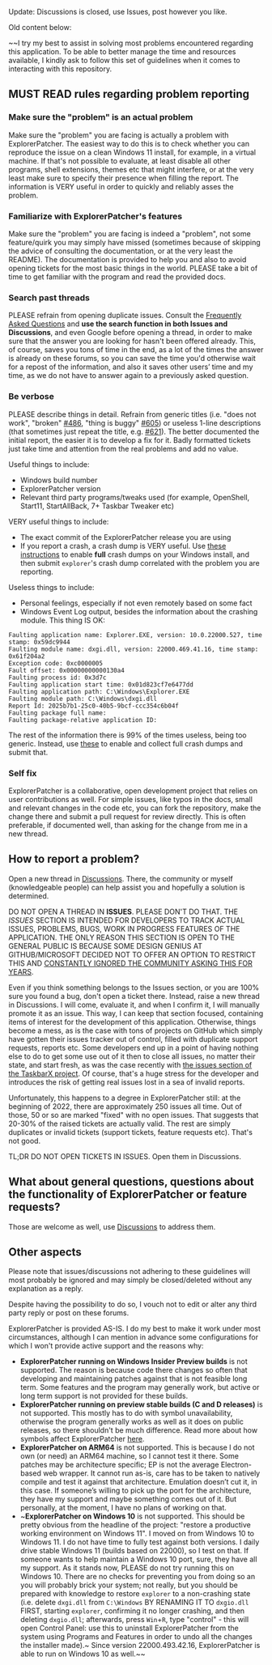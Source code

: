 Update: Discussions is closed, use Issues, post however you like.

Old content below:

~~I try my best to assist in solving most problems encountered regarding this application. To be able to better manage the time and resources available, I kindly ask to follow this set of guidelines when it comes to interacting with this repository.

## MUST READ rules regarding problem reporting

### Make sure the "problem" is an actual problem

Make sure the "problem" you are facing is actually a problem with ExplorerPatcher. The easiest way to do this is to check whether you can reproduce the issue on a clean Windows 11 install, for example, in a virtual machine. If that's not possible to evaluate, at least disable all other programs, shell extensions, themes etc that might interfere, or at the very least make sure to specify their presence when filling the report. The information is VERY useful in order to quickly and reliably asses the problem.

### Familiarize with ExplorerPatcher's features 

Make sure the "problem" you are facing is indeed a "problem", not some feature/quirk you may simply have missed (sometimes because of skipping the advice of consulting the documentation, or at the very least the README). The documentation is provided to help you and also to avoid opening tickets for the most basic things in the world. PLEASE take a bit of time to get familiar with the program and read the provided docs.

### Search past threads

PLEASE refrain from opening duplicate issues. Consult the [Frequently Asked Questions](https://github.com/valinet/ExplorerPatcher/wiki/Frequently-asked-questions) and **use the search function in both Issues and Discussions**, and even Google before opening a thread, in order to make sure that the answer you are looking for hasn't been offered already. This, of course, saves you tons of time in the end, as a lot of the times the answer is already on these forums, so you can save the time you'd otherwise wait for a repost of the information, and also it saves other users’ time and my time, as we do not have to answer again to a previously asked question. 

### Be verbose

PLEASE describe things in detail. Refrain from generic titles (i.e. "does not work", "broken" [#486](https://github.com/valinet/ExplorerPatcher/issues/486), "thing <insert name> is buggy" [#605](https://github.com/valinet/ExplorerPatcher/issues/605)) or useless 1-line descriptions (that sometimes just repeat the title, e.g. [#621](https://github.com/valinet/ExplorerPatcher/issues/621)). The better documented the initial report, the easier it is to develop a fix for it. Badly formatted tickets just take time and attention from the real problems and add no value.

Useful things to include:

* Windows build number
* ExplorerPatcher version
* Relevant third party programs/tweaks used (for example, OpenShell, Start11, StartAllBack, 7+ Taskbar Tweaker etc)

VERY useful things to include:

* The exact commit of the ExplorerPatcher release you are using
* If you report a crash, a crash dump is VERY useful. Use [these instructions](https://docs.microsoft.com/en-us/windows/win32/wer/collecting-user-mode-dumps) to enable **full** crash dumps on your Windows install, and then submit `explorer`'s crash dump correlated with the problem you are reporting.

Useless things to include:

* Personal feelings, especially if not even remotely based on some fact
* Windows Event Log output, besides the information about the crashing module. This thing IS OK:

```
Faulting application name: Explorer.EXE, version: 10.0.22000.527, time stamp: 0x59dc9944
Faulting module name: dxgi.dll, version: 22000.469.41.16, time stamp: 0x61f204a2
Exception code: 0xc0000005
Fault offset: 0x00000000000130a4
Faulting process id: 0x3d7c
Faulting application start time: 0x01d823cf7e6477dd
Faulting application path: C:\Windows\Explorer.EXE
Faulting module path: C:\Windows\dxgi.dll
Report Id: 2025b7b1-25c0-40b5-9bcf-ccc354c6b04f
Faulting package full name: 
Faulting package-relative application ID: 
```

The rest of the information there is 99% of the times useless, being too generic. Instead, use [these](https://docs.microsoft.com/en-us/windows/win32/wer/collecting-user-mode-dumps) to enable and collect full crash dumps and submit that.

### Self fix
ExplorerPatcher is a collaborative, open development project that relies on user contributions as well. For simple issues, like typos in the docs, small and relevant changes in the code etc, you can fork the repository, make the change there and submit a pull request for review directly. This is often preferable, if documented well, than asking for the change from me in a new thread.

## How to report a problem?

Open a new thread in [Discussions](https://github.com/valinet/ExplorerPatcher/discussions). There, the community or myself (knowledgeable people) can help assist you and hopefully a solution is determined.

DO NOT OPEN A THREAD IN **ISSUES**. PLEASE DON'T DO THAT. THE *ISSUES* SECTION IS INTENDED FOR DEVELOPERS TO TRACK ACTUAL ISSUES, PROBLEMS, BUGS, WORK IN PROGRESS FEATURES OF THE APPLICATION. THE ONLY REASON THIS SECTION IS OPEN TO THE GENERAL PUBLIC IS BECAUSE SOME DESIGN GENIUS AT GITHUB/MICROSOFT DECIDED NOT TO OFFER AN OPTION TO RESTRICT THIS AND [CONSTANTLY IGNORED THE COMMUNITY ASKING THIS FOR YEARS](https://github.com/dear-github/dear-github/issues/293).

Even if you think something belongs to the Issues section, or you are 100% sure you found a bug, don't open a ticket there. Instead, raise a new thread in Discussions. I will come, evaluate it, and when I confirm it, I will manually promote it as an issue. This way, I can keep that section focused, containing items of interest for the development of this application. Otherwise, things become a mess, as is the case with tons of projects on GitHub which simply have gotten their issues tracker out of control, filled with duplicate support requests, reports etc. Some developers end up in a point of having nothing else to do to get some use out of it then to close all issues, no matter their state, and start fresh, as was the case recently with [the issues section of the TaskbarX project](https://github.com/ChrisAnd1998/TaskbarX/issues/809#issuecomment-1001003632). Of course, that's a huge stress for the developer and introduces the risk of getting real issues lost in a sea of invalid reports.

Unfortunately, this happens to a degree in ExplorerPatcher still: at the beginning of 2022, there are approximately 250 issues all time. Out of those, 50 or so are marked "fixed" with no open issues. That suggests that 20-30% of the raised tickets are actually valid. The rest are simply duplicates or invalid tickets (support tickets, feature requests etc). That's not good.

TL;DR DO NOT OPEN TICKETS IN ISSUES. Open them in Discussions.

## What about general questions, questions about the functionality of ExplorerPatcher or feature requests?

Those are welcome as well, use [Discussions](https://github.com/valinet/ExplorerPatcher/discussions) to address them.

## Other aspects

Please note that issues/discussions not adhering to these guidelines will most probably be ignored and may simply be closed/deleted without any explanation as a reply.

Despite having the possibility to do so, I vouch not to edit or alter any third party reply or post on these forums.

ExplorerPatcher is provided AS-IS. I do my best to make it work under most circumstances, although I can mention in advance some configurations for which I won't provide active support and the reasons why:

* **ExplorerPatcher running on Windows Insider Preview builds** is not supported. The reason is because code there changes so often that developing and maintaining patches against that is not feasible long term. Some features and the program may generally work, but active or long term support is not provided for these builds.
* **ExplorerPatcher running on preview stable builds (C and D releases)** is not supported. This mostly has to do with symbol unavailability, otherwise the program generally works as well as it does on public releases, so there shouldn't be much difference. Read more about how symbols affect ExplorerPatcher [here](https://github.com/valinet/ExplorerPatcher/wiki/Symbols).
* **ExplorerPatcher on ARM64** is not supported. This is because I do not own (or need) an ARM64 machine, so I cannot test it there. Some patches may be architecture specific; EP is not the average Electron-based web wrapper. It cannot run as-is, care has to be taken to natively compile and test it against that architecture. Emulation doesn’t cut it, in this case. If someone’s willing to pick up the port for the architecture, they have my support and maybe something comes out of it. But personally, at the moment, I have no plans of working on that.
* ~**ExplorerPatcher on Windows 10** is not supported. This should be pretty obvious from the headline of the project: "restore a productive working environment on Windows 11". I moved on from Windows 10 to Windows 11. I do not have time to fully test against both versions. I daily drive stable Windows 11 (builds based on 22000), so I test on that. If someone wants to help maintain a Windows 10 port, sure, they have all my support. As it stands now, PLEASE do not try running this on Windows 10. There are no checks for preventing you from doing so an you will probably brick your system; not really, but you should be prepared with knowledge to restore `explorer` to a non-crashing state (i.e. delete `dxgi.dll` from `C:\Windows` BY RENAMING IT TO `dxgio.dll` FIRST, starting `explorer`, confirming it no longer crashing, and then deleting `dxgio.dll`; afterwards, press `Win`+`R`, type "control" - this will open Control Panel: use this to uninstall ExplorerPatcher from the system using Programs and Features in order to undo all the changes the installer made).~ Since version 22000.493.42.16, ExplorerPatcher is able to run on Windows 10 as well.~~